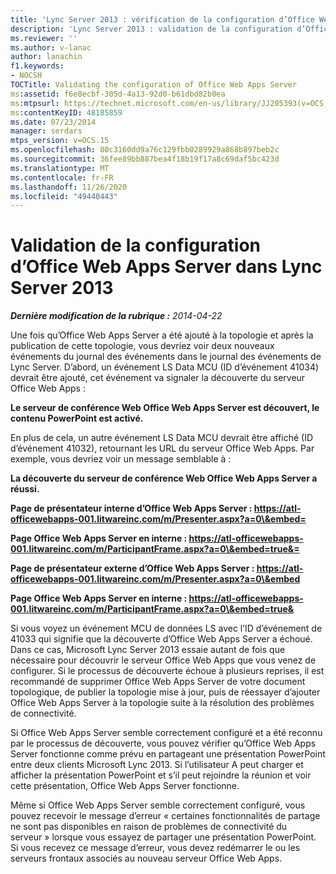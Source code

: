 ```yaml
---
title: 'Lync Server 2013 : vérification de la configuration d’Office Web Apps Server'
description: 'Lync Server 2013 : validation de la configuration d’Office Web Apps Server.'
ms.reviewer: ''
ms.author: v-lanac
author: lanachin
f1.keywords:
- NOCSH
TOCTitle: Validating the configuration of Office Web Apps Server
ms:assetid: f6e8ecbf-305d-4a13-92d0-b61dbd82b0ea
ms:mtpsurl: https://technet.microsoft.com/en-us/library/JJ205393(v=OCS.15)
ms:contentKeyID: 48185859
ms.date: 07/23/2014
manager: serdars
mtps_version: v=OCS.15
ms.openlocfilehash: 80c3160dd9a76c129fbb0289929a868b897beb2c
ms.sourcegitcommit: 36fee89bb887bea4f18b19f17a8c69daf5bc423d
ms.translationtype: MT
ms.contentlocale: fr-FR
ms.lasthandoff: 11/26/2020
ms.locfileid: "49440443"
---
```

# <a name="validating-the-configuration-of-office-web-apps-server-in-lync-server-2013"></a>Validation de la configuration d’Office Web Apps Server dans Lync Server 2013

<div data-xmlns="http://www.w3.org/1999/xhtml">

<div class="topic" data-xmlns="http://www.w3.org/1999/xhtml" data-msxsl="urn:schemas-microsoft-com:xslt" data-cs="https://msdn.microsoft.com/">

<div data-asp="https://msdn2.microsoft.com/asp">



</div>

<div id="mainSection">

<div id="mainBody">

<span> </span>

_**Dernière modification de la rubrique :** 2014-04-22_

Une fois qu’Office Web Apps Server a été ajouté à la topologie et après la publication de cette topologie, vous devriez voir deux nouveaux événements du journal des événements dans le journal des événements de Lync Server. D’abord, un événement LS Data MCU (ID d’événement 41034) devrait être ajouté, cet événement va signaler la découverte du serveur Office Web Apps :

**Le serveur de conférence Web Office Web Apps Server est découvert, le contenu PowerPoint est activé.**

En plus de cela, un autre événement LS Data MCU devrait être affiché (ID d’événement 41032), retournant les URL du serveur Office Web Apps. Par exemple, vous devriez voir un message semblable à :

**La découverte du serveur de conférence Web Office Web Apps Server a réussi.**

**Page de présentateur interne d’Office Web Apps Server : https://atl-officewebapps-001.litwareinc.com/m/Presenter.aspx?a=0\&embed=**

**Page Office Web Apps Server en interne : https://atl-officewebapps-001.litwareinc.com/m/ParticipantFrame.aspx?a=0\&embed=true&=**

**Page de présentateur externe d’Office Web Apps Server : https://atl-officewebapps-001.litwareinc.com/m/Presenter.aspx?a=0\&embed**

**Page Office Web Apps Server en interne : https://atl-officewebapps-001.litwareinc.com/m/ParticipantFrame.aspx?a=0\&embed=true&**

Si vous voyez un événement MCU de données LS avec l’ID d’événement de 41033 qui signifie que la découverte d’Office Web Apps Server a échoué. Dans ce cas, Microsoft Lync Server 2013 essaie autant de fois que nécessaire pour découvrir le serveur Office Web Apps que vous venez de configurer. Si le processus de découverte échoue à plusieurs reprises, il est recommandé de supprimer Office Web Apps Server de votre document topologique, de publier la topologie mise à jour, puis de réessayer d’ajouter Office Web Apps Server à la topologie suite à la résolution des problèmes de connectivité.

Si Office Web Apps Server semble correctement configuré et a été reconnu par le processus de découverte, vous pouvez vérifier qu’Office Web Apps Server fonctionne comme prévu en partageant une présentation PowerPoint entre deux clients Microsoft Lync 2013. Si l’utilisateur A peut charger et afficher la présentation PowerPoint et s’il peut rejoindre la réunion et voir cette présentation, Office Web Apps Server fonctionne.

Même si Office Web Apps Server semble correctement configuré, vous pouvez recevoir le message d’erreur « certaines fonctionnalités de partage ne sont pas disponibles en raison de problèmes de connectivité du serveur » lorsque vous essayez de partager une présentation PowerPoint. Si vous recevez ce message d’erreur, vous devez redémarrer le ou les serveurs frontaux associés au nouveau serveur Office Web Apps.

</div>

<span> </span>

</div>

</div>

</div>

